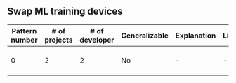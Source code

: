 ## Swap ML training devices

<table>
  <thead>
    <tr>
      <th>Pattern number</th>
      <th># of projects</th>
      <th># of developer</th>
      <th>Generalizable</th>
      <th>Explanation</th>
      <th>Library</th>
      <th>Note</th>
    </tr>
  </thead>
  <tbody>
    <tr>
      <td>0</td>
      <td>2</td>
      <td>2</td>
      <td>No</td>
      <td>-</td>
      <td>-</td>
      <td>Cannot generally applicable</td>
    </tr>
  </tbody>
</table>
